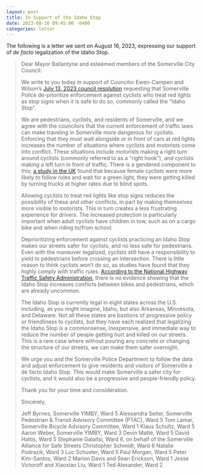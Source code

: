 ```yaml
---
layout: post
title: In Support of the Idaho Stop
date: 2023-08-16 09:45:00 -0400
categories: letter
---
```


The following is a letter we sent on <time datetime="2023-08-16">August 16, 2023</time>, expressing our support of _de facto_ legalization of the Idaho Stop.

> Dear Mayor Ballantyne and esteemed members of the Somerville City Council:
>
> We write to you today in support of Councilor Ewen-Campen and Wilson’s [July 13, 2023 council resolution](https://somervillema.legistar.com/LegislationDetail.aspx?ID=6285560&GUID=6A422A99-D567-47A2-B46C-95BA8CE3771E&Options=&Search=) requesting that Somerville Police de-prioritize enforcement against cyclists who treat red lights as stop signs when it is safe to do so, commonly called the “Idaho Stop”.
>
> We are pedestrians, cyclists, and residents of Somerville, and we agree with the councilors that the current enforcement of traffic laws can make traveling in Somerville more dangerous for cyclists. Enforcing that they must wait alongside or in front of cars at red lights increases the number of situations where cyclists and motorists come into conflict. These situations include motorists making a right turn around cyclists (commonly referred to as a “right hook”), and cyclists making a left turn in front of traffic. There is a gendered component to this; [a study in the UK](https://www.theguardian.com/uk/2010/may/21/women-cyclists-most-accidents) found that because female cyclists were more likely to follow rules and wait for a green light, they were getting killed by turning trucks at higher rates due to blind spots.
>
> Allowing cyclists to treat red lights like stop signs reduces the possibility of these and other conflicts, in part by making themselves more visible to motorists. This in turn creates a less frustrating experience for drivers. The increased protection is particularly important when adult cyclists have children in tow, such as on a cargo bike and when riding to/from school.
>
> Deprioritizing enforcement against cyclists practicing an Idaho Stop makes our streets safer for cyclists, and no less safe for pedestrians. Even with the maneuver legalized, cyclists still have a responsibility to yield to pedestrians before crossing an intersection. There is little reason to think cyclists won’t do so, as studies have found that they highly comply with traffic rules. [According to the National Highway Traffic Safety Administration](https://www.nhtsa.gov/sites/nhtsa.gov/files/2022-03/Bicyclist-Yield-As-Stop-Fact-Sheet-032422-v3-tag.pdf), there is no evidence showing that the Idaho Stop increases conflicts between bikes and pedestrians, which are already uncommon.
>
> The Idaho Stop is currently legal in eight states across the U.S. including, as you might imagine, Idaho, but also Arkansas, Minnesota, and Delaware. Not all these states are bastions of progressive policy or friendliness to cyclists, but they have each realized that legalizing the Idaho Stop is a commonsense, inexpensive, and immediate way to reduce the number of people getting hurt and killed on our streets. This is a rare case where without pouring any concrete or changing the structure of our streets, we can make them safer overnight.
>
> We urge you and the Somerville Police Department to follow the data and adjust enforcement to give residents and visitors of Somerville a de facto Idaho Stop. This would make Somerville a safer city for cyclists, and it would also be a progressive and people-friendly policy.
>
> Thank you for your time and consideration.
>
> Sincerely,
>
> Jeff Byrnes, Somerville YIMBY, Ward 5
> Alessandra Seiter, Somerville Pedestrian & Transit Advisory Committee (PTAC), Ward 5
> Tom Lamar, Somerville Bicycle Advisory Committee, Ward 1
> Klaus Schultz, Ward 5
> Aaron Weber, Somerville YIMBY, Ward 3
> Devin Matté, Ward 5
> David Hattis, Ward 5
> Stephanie Galaitsi, Ward 6, on behalf of the Somerville Alliance for Safe Streets
> Christopher Schmidt, Ward 6
> Natalie Podrazik, Ward 3
> Luc Schuster, Ward 5
> Paul Morgan, Ward 5
> Peter Kim-Santos, Ward 2
> Marion Davis and Sean Erickson, Ward 1
> Jesse Victoroff and Xiaoxiao Liu, Ward 1
> Ted Alexander, Ward 2
